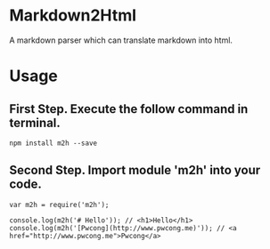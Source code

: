 # Markdown2Html
A markdown parser which can translate markdown into html.

# Usage

## First Step. Execute the follow command in terminal.
```
npm install m2h --save
```

## Second Step. Import module 'm2h' into your code.
```
var m2h = require('m2h');

console.log(m2h('# Hello')); // <h1>Hello</h1>
console.log(m2h('[Pwcong](http://www.pwcong.me)')); // <a href="http://www.pwcong.me">Pwcong</a>

```
